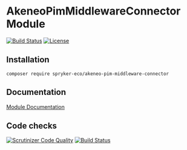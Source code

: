 # AkeneoPimMiddlewareConnector Module

[![Build Status](https://travis-ci.org/spryker-eco/akeneo-pim-middleware-connector.svg?branch=master)](https://travis-ci.org/spryker-eco/akeneo-pim-middleware-connector)
[![License](https://img.shields.io/github/license/spryker-eco/akeneo-pim-middleware-connector.svg?b=master)](https://github.com/spryker-eco/akeneo-pim-middleware-connector)

## Installation

```
composer require spryker-eco/akeneo-pim-middleware-connector
```

## Documentation

[Module Documentation](https://documentation.spryker.com/industry_partners/performance/akeneo/akeneo.htm)

## Code checks

[![Scrutinizer Code Quality](https://scrutinizer-ci.com/g/spryker-eco/akeneo-pim-middleware-connector/badges/quality-score.png?b=master)](https://scrutinizer-ci.com/g/spryker-eco/akeneo-pim-middleware-connector/?branch=master)
[![Build Status](https://scrutinizer-ci.com/g/spryker-eco/akeneo-pim-middleware-connector/badges/build.png?b=master)](https://scrutinizer-ci.com/g/spryker-eco/akeneo-pim-middleware-connector/build-status/master)